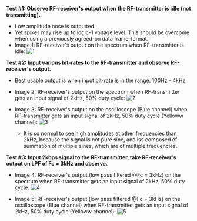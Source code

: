 **Test #1: Observe RF-receiver's output when the RF-transmitter is idle (not transmitting).**
  * Low amplitude nose is outputted.
  * Yet spikes may rise up to logic-1 voltage level. This should be overcome when using a previously agreed-on data frame-format.
  * Image 1: RF-receiver's output on the spectrum when RF-transmitter is idle:
    ![1](https://github.com/AliEmad2002/COTS_OS/assets/99054912/8911cb13-ad09-4251-ac4d-7ab22f279f02)


**Test #2: Input various bit-rates to the RF-transmitter and observe RF-receiver's output.**
  * Best usable output is when input bit-rate is in the range: 100Hz - 4kHz
  * Image 2: RF-receiver's output on the spectrum when RF-transmitter gets an input signal of 2kHz, 50% duty cycle:
    ![2](https://github.com/AliEmad2002/COTS_OS/assets/99054912/5ae76c60-6994-4433-94de-6c02f42a7071)

  * Image 3: RF-receiver's output on the oscilloscope (Blue channel) when RF-transmitter gets an input signal of 2kHz, 50% duty cycle (Yelloww channel):
    ![3](https://github.com/AliEmad2002/COTS_OS/assets/99054912/829296bf-f143-450e-a392-702c3a531843)
    - It is so normal to see high amplitudes at other frequencies than 2kHz, because the signal is not pure sine, and iss composed of summation of multiple sines, which are of multiple frequencies.

**Test #3: Input 2kbps signal to the RF-transmitter, take RF-receiver's output on LPF of Fc = 3kHz and observe.**
  * Image 4: RF-receiver's output (low pass filtered @Fc = 3kHz) on the spectrum when RF-transmitter gets an input signal of 2kHz, 50% duty cycle:
    ![4](https://github.com/AliEmad2002/COTS_OS/assets/99054912/ebf444ac-9582-431d-bea4-3025b5b9dc04)

  * Image 5: RF-receiver's output (low pass filtered @Fc = 3kHz) on the oscilloscope (Blue channel) when RF-transmitter gets an input signal of 2kHz, 50% duty cycle (Yelloww channel):
    ![5](https://github.com/AliEmad2002/COTS_OS/assets/99054912/3b4731c0-e52e-4811-a8aa-381689abe562)
